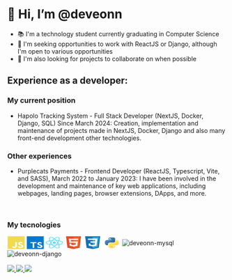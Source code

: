 <!---
deveonn/deveonn is a ✨ special ✨ repository because its `README.md` (this file) appears on your GitHub profile.
You can click the Preview link to take a look at your changes.
--->

# 👋 Hi, I’m @deveonn

- 📚 I'm a technology student currently graduating in Computer Science
- 👀 I'm seeking opportunities to work with ReactJS or Django, although I'm open to various opportunities
- 💞️ I'm also looking for projects to collaborate on when possible

## Experience as a developer:
### My current position
- Hapolo Tracking System -  Full Stack Developer (NextJS, Docker, Django, SQL) Since March 2024: Creation, implementation and maintenance of projects made in NextJS, Docker, Django and also many front-end development other technologies.

 ### Other experiences
- Purplecats Payments - Frontend Developer (ReactJS, Typescript, Vite, and SASS), March 2022 to January 2023: I have been involved in the development and maintenance of key web applications, including webpages, landing pages, browser extensions, DApps, and more.
<br/>

### My tecnologies
<div style="display: inline_block">
  <img align="center" alt="deveonn-js" height="30" width="40" src="https://raw.githubusercontent.com/devicons/devicon/master/icons/javascript/javascript-plain.svg">
  <img align="center" alt="deveonn-ts" height="30" width="40" src="https://raw.githubusercontent.com/devicons/devicon/master/icons/typescript/typescript-plain.svg">
  <img align="center" alt="deveonn-react" height="30" width="40" src="https://raw.githubusercontent.com/devicons/devicon/master/icons/react/react-original.svg">
  <img align="center" alt="deveonn-html" height="30" width="40" src="https://raw.githubusercontent.com/devicons/devicon/master/icons/html5/html5-original.svg">
  <img align="center" alt="deveonn-css" height="30" width="40" src="https://raw.githubusercontent.com/devicons/devicon/master/icons/css3/css3-original.svg">
  <img align="center" alt="deveonn-python" height="30" width="40" src="https://raw.githubusercontent.com/devicons/devicon/master/icons/python/python-original.svg">
  <img align="center" alt="deveonn-mysql" height="30" width="40" src="https://cdn.jsdelivr.net/gh/devicons/devicon@latest/icons/mysql/mysql-original-wordmark.svg" />
  <img align="center" alt="deveonn-django" height="30" width="40" src="https://cdn.jsdelivr.net/gh/devicons/devicon@latest/icons/django/django-plain.svg" />
 
</div>
</br>
<div>
  <a target="_blank" href="https://www.instagram.com/dev_eonn/">
    <img src="https://img.shields.io/badge/-Instagram-%23E4405F?style=for-the-badge&logo=instagram&logoColor=white" target="_blank">
  </a>
  
  <a target="_blank" href ="mailto:dev.eon@outlook.com">
    <img src="https://img.shields.io/badge/-email-%23333?style=for-the-badge&logo=gmail&logoColor=white" target="_blank">
  </a>
  
  <a target="_blank" href="https://www.linkedin.com/in/emersonvargas222/" target="_blank">
    <img src="https://img.shields.io/badge/-LinkedIn-%230077B5?style=for-the-badge&logo=linkedin&logoColor=white" target="_blank">
  </a>
</div>

